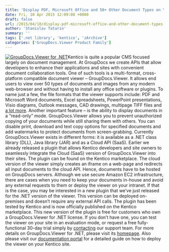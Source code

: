 ```yaml
---
title: 'Display PDF, Microsoft Office and 50+ Other Document Types on Your Kentico Site'
date: Fri, 10 Apr 2015 12:09:08 +0000
draft: false
url: /2015/04/10/display-pdf-microsoft-office-and-other-document-types-on-your-kentico-site/
author: 'Stanislav Tatarin'
summary: ''
tags: ['.net library', 'kentico', 'zArchive']
categories: ['GroupDocs.Viewer Product Family']
---
```


[![GroupDocs.Viewer for .NET](https://blog.groupdocs.com/wp-content/uploads/sites/4/2014/04/GD_VWR_NETIcon_114.png)](https://docs.groupdocs.com/viewer/net)Kentico is quite a popular CMS focused largely on document management. At GroupDocs we create APIs that allow developers to enhance their applications and sites with convenient document collaboration tools. One of such tools is a multi-format, cross-platform compatible document viewer – GroupDocs.Viewer. It allows end users to view over 50 types of documents and images from any modern web-browser and without having to install any office software or plugins. To name just a few, the file formats that the viewer supports include: PDF and Microsoft Word documents, Excel spreadsheets, PowerPoint presentations, Visio diagrams, Outlook messages, CAD drawings, multipage TIFF files and [a lot more](http://groupdocs.com/dot-net/document-viewer-library/features#supportForAllCommonDocumentFormats). Another important feature – is the ability to display documents in a “read-only” mode. GroupDocs.Viewer allows you to prevent unauthorized copying of your documents while still sharing them with others. You can disable print, download and text copy options for specified documents and add watermarks to protect documents from screen-grabbing. Currently GroupDocs.Viewer exists in different forms: it is available as a .NET class library (DLL), Java library (JAR) and as a Cloud API (SaaS). Earlier we already released a plugin that allows Kentico developers and site owners to seamlessly integrate the Cloud (SaaS) version of GroupDocs.Viewer into their sites. The plugin can be found on the Kentico marketplace. The cloud version of the viewer simply creates an iframe on a web-page and redirects all input documents to the cloud API. Hence, documents have to be hosted on GroupDocs servers. Although we use secure Amazon EC2 infrastructure, there are cases when you need to keep your documents in-house and avoid any external requests to them or deploy the viewer on your intranet. If that is the case, you may be interested in a new plugin that we’ve just released for the .NET version of the viewer. This version can be deployed on-premises and doesn’t require any external API calls. The plugin has been tested by Kentico and is now officially published on the Kentico marketplace. This new version of the plugin is free for customers who own a GroupDocs.Viewer for .NET license. If you don’t have one, you can test the viewer on your site in an evaluation mode, or request a free fully-functional 30-day trial simply by [contacting](http://groupdocs.com/corporate/contact-us) our support team. For more details on GroupDocs.Viewer for .NET, please visit its [homepage](http://groupdocs.com/dot-net/document-viewer-library). Also please visit our [documentation portal](https://docs.groupdocs.com/viewer/net) for a detailed guide on how to deploy the viewer on your Kentico site.





